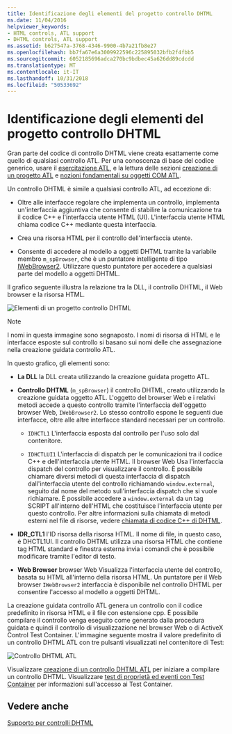 ```yaml
---
title: Identificazione degli elementi del progetto controllo DHTML
ms.date: 11/04/2016
helpviewer_keywords:
- HTML controls, ATL support
- DHTML controls, ATL support
ms.assetid: b627547a-3768-4346-9900-4b7a21fb8e27
ms.openlocfilehash: bb7fa67e6a3009922596c225895032bfb2f4fbb5
ms.sourcegitcommit: 6052185696adca270bc9bdbec45a626dd89cdcdd
ms.translationtype: MT
ms.contentlocale: it-IT
ms.lasthandoff: 10/31/2018
ms.locfileid: "50533692"
---
```

# <a name="identifying-the-elements-of-the-dhtml-control-project"></a>Identificazione degli elementi del progetto controllo DHTML

Gran parte del codice di controllo DHTML viene creata esattamente come quello di qualsiasi controllo ATL. Per una conoscenza di base del codice generico, usare il [esercitazione ATL](../atl/active-template-library-atl-tutorial.md), e la lettura delle sezioni [creazione di un progetto ATL](../atl/reference/creating-an-atl-project.md) e [nozioni fondamentali su oggetti COM ATL](../atl/fundamentals-of-atl-com-objects.md).

Un controllo DHTML è simile a qualsiasi controllo ATL, ad eccezione di:

- Oltre alle interfacce regolare che implementa un controllo, implementa un'interfaccia aggiuntiva che consente di stabilire la comunicazione tra il codice C++ e l'interfaccia utente HTML (UI). L'interfaccia utente HTML chiama codice C++ mediante questa interfaccia.

- Crea una risorsa HTML per il controllo dell'interfaccia utente.

- Consente di accedere al modello a oggetti DHTML tramite la variabile membro `m_spBrowser`, che è un puntatore intelligente di tipo [IWebBrowser2](https://msdn.microsoft.com/library/aa752127.aspx). Utilizzare questo puntatore per accedere a qualsiasi parte del modello a oggetti DHTML.

Il grafico seguente illustra la relazione tra la DLL, il controllo DHTML, il Web browser e la risorsa HTML.

![Elementi di un progetto controllo DHTML](../atl/media/vc52en1.gif "vc52en1")

> [!NOTE]
>  I nomi in questa immagine sono segnaposto. I nomi di risorsa di HTML e le interfacce esposte sul controllo si basano sui nomi delle che assegnazione nella creazione guidata controllo ATL.

In questo grafico, gli elementi sono:

- **La DLL** la DLL creata utilizzando la creazione guidata progetto ATL.

- **Controllo DHTML** (`m_spBrowser`) il controllo DHTML, creato utilizzando la creazione guidata oggetto ATL. L'oggetto del browser Web e i relativi metodi accede a questo controllo tramite l'interfaccia dell'oggetto browser Web, `IWebBrowser2`. Lo stesso controllo espone le seguenti due interfacce, oltre alle altre interfacce standard necessari per un controllo.

   - `IDHCTL1` L'interfaccia esposta dal controllo per l'uso solo dal contenitore.

   - `IDHCTLUI1` L'interfaccia di dispatch per le comunicazioni tra il codice C++ e dell'interfaccia utente HTML. Il browser Web Usa l'interfaccia dispatch del controllo per visualizzare il controllo. È possibile chiamare diversi metodi di questa interfaccia di dispatch dall'interfaccia utente del controllo richiamando `window.external`, seguito dal nome del metodo sull'interfaccia dispatch che si vuole richiamare. È possibile accedere a `window.external` da un tag SCRIPT all'interno dell'HTML che costituisce l'interfaccia utente per questo controllo. Per altre informazioni sulla chiamata di metodi esterni nel file di risorse, vedere [chiamata di codice C++ di DHTML](../atl/calling-cpp-code-from-dhtml.md).

- **IDR_CTL1** l'ID risorsa della risorsa HTML. Il nome di file, in questo caso, è DHCTL1UI. Il controllo DHTML utilizza una risorsa HTML che contiene tag HTML standard e finestra esterna invia i comandi che è possibile modificare tramite l'editor di testo.

- **Web Browser** browser Web Visualizza l'interfaccia utente del controllo, basata su HTML all'interno della risorsa HTML. Un puntatore per il Web browser `IWebBrowser2` interfaccia è disponibile nel controllo DHTML per consentire l'accesso al modello a oggetti DHTML.

La creazione guidata controllo ATL genera un controllo con il codice predefinito in risorsa HTML e il file con estensione cpp. È possibile compilare il controllo venga eseguito come generato dalla procedura guidata e quindi il controllo di visualizzazione nel browser Web o di ActiveX Control Test Container. L'immagine seguente mostra il valore predefinito di un controllo DHTML ATL con tre pulsanti visualizzati nel contenitore di Test:

![Controllo DHTML ATL](../atl/media/vc52en2.gif "vc52en2")

Visualizzare [creazione di un controllo DHTML ATL](../atl/creating-an-atl-dhtml-control.md) per iniziare a compilare un controllo DHTML. Visualizzare [test di proprietà ed eventi con Test Container](../mfc/testing-properties-and-events-with-test-container.md) per informazioni sull'accesso ai Test Container.

## <a name="see-also"></a>Vedere anche

[Supporto per controlli DHTML](../atl/atl-support-for-dhtml-controls.md)

